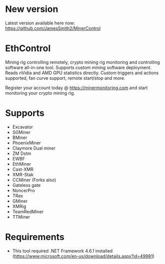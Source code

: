 # New version

Latest version available here now: https://github.com/JamesSmith2/MinerControl


# EthControl
Mining rig controlling remotely, crypto mining rig monitoring and controlling software all-in-one tool. Supports custom mining software deployment. Reads nVidia and AMD GPU statistics directly. Custom triggers and actions supported, fan curve support, remote start/stop and more.

Register your account today @ https://minermonitoring.com and start monitoring your crypto mining rig.

# Supports

- Excavator
- SGMiner
- BMiner
- PhoenixMiner
- Claymore Dual miner
- ZM Dstm
- EWBF
- EthMiner
- Cast-XMR
- XMR-Stak
- CCMiner (Forks also)
- Gateless gate
- NoncerPro
- TRex
- GMiner
- XMRig
- TeamRedMiner
- TTMiner

# Requirements

- This tool required .NET Framework 4.6.1 installed (https://www.microsoft.com/en-us/download/details.aspx?id=49981)
